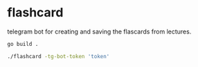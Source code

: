 # flashcard

telegram bot for creating and saving the flascards from lectures. 

```bash 
go build .

./flashcard -tg-bot-token 'token'
```